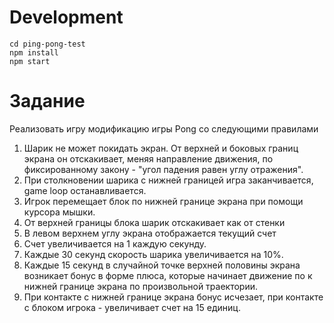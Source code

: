 # Development

```
cd ping-pong-test
npm install
npm start
```


# Задание
Реализовать игру модификацию игры Pong со следующими правилами
1. Шарик не может покидать экран. От верхней и боковых границ экрана он отскакивает, меняя направление движения, по фиксированному закону - "угол падения равен углу отражения".
2. При столкновении шарика с нижней границей игра заканчивается, game loop останавливается.
3. Игрок перемещает блок по нижней границе экрана при помощи курсора мышки.
4. От верхней границы блока шарик отскакивает как от стенки
5. В левом верхнем углу экрана отображается текущий счет
6. Счет увеличивается на 1 каждую секунду.
7. Каждые 30 секунд скорость шарика увеличивается на 10%.
8. Каждые 15 секунд в случайной точке верхней половины экрана возникает бонус в форме плюса, которые начинает движение по к нижней границе экрана по произвольной траектории.
9. При контакте с нижней границе экрана бонус исчезает, при контакте с блоком игрока - увеличивает счет на 15 единиц.  
